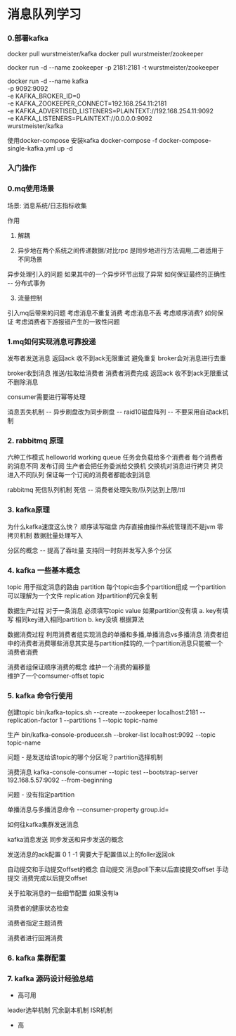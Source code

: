 # 消息队列学习

### 0.部署kafka 
docker pull wurstmeister/kafka
docker pull wurstmeister/zookeeper

docker run -d --name zookeeper -p 2181:2181 -t wurstmeister/zookeeper

docker run -d --name kafka \
-p 9092:9092 \
-e KAFKA_BROKER_ID=0 \
-e KAFKA_ZOOKEEPER_CONNECT=192.168.254.11:2181 \
-e KAFKA_ADVERTISED_LISTENERS=PLAINTEXT://192.168.254.11:9092 \
-e KAFKA_LISTENERS=PLAINTEXT://0.0.0.0:9092  \
wurstmeister/kafka

使用docker-compose 安装kafka
docker-compose -f docker-compose-single-kafka.yml up -d

### 入门操作

### 0.mq使用场景

场景: 消息系统/日志指标收集

作用 
1. 解耦

2. 异步地在两个系统之间传递数据/对比rpc 是同步地进行方法调用,二者适用于不同场景

异步处理引入的问题 如果其中的一个异步环节出现了异常 如何保证最终的正确性 -- 分布式事务
 
3. 流量控制

引入mq后带来的问题
考虑消息不重复消费
考虑消息不丢
考虑顺序消费? 如何保证
考虑消费者下游报错产生的一致性问题

### 1.mq如何实现消息可靠投递

发布者发送消息  返回ack 收不到ack无限重试 
避免重复 broker会对消息进行去重

broker收到消息 推送/拉取给消费者 消费者消费完成 返回ack 收不到ack无限重试不删除消息

consumer需要进行幂等处理

消息丢失机制 -- 异步刷盘改为同步刷盘
           -- raid10磁盘阵列
           -- 不要采用自动ack机制

### 2. rabbitmq 原理

六种工作模式
helloworld
working queue 任务会负载给多个消费者 每个消费者的消息不同
发布订阅       生产者会把任务委派给交换机 交换机对消息进行拷贝 拷贝进入不同队列 保证每一个订阅的消费者都能收到消息

rabbitmq 死信队列机制
死信 -- 消费者处理失败/队列达到上限/ttl

### 3. kafka原理

为什么kafka速度这么快？
顺序读写磁盘
内存直接由操作系统管理而不是jvm
零拷贝机制
数据批量处理写入

分区的概念 -- 提高了吞吐量 支持同一时刻并发写入多个分区

### 4. kafka 一些基本概念

topic 用于指定消息的路由
partition 每个topic由多个partition组成 一个partition可以理解为一个文件
replication 对partition的冗余复制

数据生产过程
    对于一条消息 必须填写topic value
    如果partition没有填 a. key有填写  相同key进入相同partition
                       b. key没填    根据算法
                
数据消费过程
    利用消费者组实现消息的单播和多播,单播消息vs多播消息
    消费者组中的消费者消费哪些消息其实是与partition挂钩的,一个partition消息只能被一个消费者消费
    
消费者组保证顺序消费的概念 维护一个消费的偏移量  
    维护了一个comsumer-offset topic
       
### 5. kafka 命令行使用

创建topic
bin/kafka-topics.sh --create --zookeeper localhost:2181 --replication-factor 1 
--partitions 1 --topic topic-name

生产
bin/kafka-console-producer.sh --broker-list localhost:9092 --topic topic-name
    
问题 - 是发送给该topic的哪个分区呢？partition选择机制

消费消息
kafka-console-consumer --topic test --bootstrap-server 192.168.5.57:9092 --from-beginning

问题 - 没有指定partition

单播消息与多播消息命令
--consumer-property group.id=

如何往kafka集群发送消息

kafka消息发送 同步发送和异步发送的概念

发送消息的ack配置 0 1 -1 需要大于配置值以上的foller返回ok

自动提交和手动提交offset的概念 自动提交 消息poll下来以后直接提交offset
                           手动提交 消费完成以后提交offset

关于拉取消息的一些细节配置 
    如果没有la

消费者的健康状态检查

消费者指定主题消费 

消费者进行回溯消费
                    
### 6. kafka 集群配置                

### 7. kafka 源码设计经验总结

* 高可用

leader选举机制
冗余副本机制
ISR机制

* 高